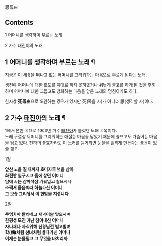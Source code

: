 思母曲  

## Contents

    

1 어머니를 생각하며 부르는 노래

2 가수 태진아의 노래

## 1 어머니를 생각하며 부르는 노래 ¶

지금은 이 세상을 떠나고 없는 어머니를 그리워하는 마음으로 부르게 된다는 노래.  

  

생전에 어머니에 대한 효도를 제대로 하지 못하였거나 뒤늦게 불효를 하게 된 것을 후회하며 어머니에 대한 그립고도 참회하는 마음을 담은 노래의
명칭이기도 하다.  

  

한자상 **死母曲**으로 오인하는 경우가 있지만 死(죽을 사)가 아니라 思(생각할 사)이다.

## 2 가수 [태진아](%ED%83%9C%EC%A7%84%EC%95%84.md)의 노래 ¶

1에서 본딴 곡으로 1993년 가수 [태진아](%ED%83%9C%EC%A7%84%EC%95%84.md)가 불렀던 노래 곡목이다.  
노래 구절상 어머니를 그리워하는 애절한 마음을 담았기 때문에 슬프고도 가슴아픈 마음을 담고 있다. 천하의 불효자라도 이 노래를 듣게되면
눈물을 흘리게 만든다는 풍문이 있을 정도.

  

1절  

  

**앞산 노을 질 때까지 호미자루 벗을 삼아**   
**화전밭 일구시고 흙에 살던 어머니**   
**땀에 찌든 삼베적삼 기워입고 살으시다**   
**소쩍새 울음따라 하늘가신 어머니**   
**그 모습 그리워서 이 한밤을 지샙니다**

  

2절  

  

**무명치마 졸라메고 새벽이슬 맞으시며**   
**한평생 모진 가난 참아내신 어머니**   
**자나깨나 자식위해 신령님전 빌고빌며**   
**학(鶴)처럼 선녀처럼 살다가신 어머니**   
**이제는 눈물말고 그 무엇을 바치리까**

